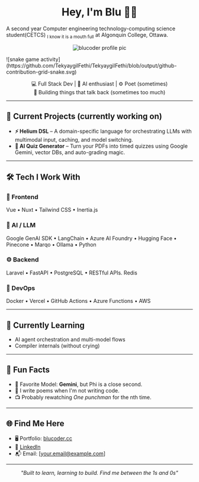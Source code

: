 <h1 align="center">Hey, I'm Blu 👨‍💻</h1>
<p> A second year Computer engineering technology-computing science student(CETCS) <sub>I know it is a mouth full</sub> at Algonquin College, Ottawa.
<p align="center">
  <img src="https://res.cloudinary.com/dao2elffs/image/upload/v1746708177/cartoon_ux9jht.png" width="100" alt="blucoder profile pic">
</p>
![snake game activity](https://github.com/TekyaygilFethi/TekyaygilFethi/blob/output/github-contribution-grid-snake.svg)

<p align="center">
  💻 Full Stack Dev | 🧠 AI enthusiast | ⚙️ Poet (sometimes) <br>
  🚀 Building things that talk back (sometimes too much)
</p>

---

## 🧠 Current Projects (currently working on) 

- **⚡ Helium DSL** – A domain-specific language for orchestrating LLMs with multimodal input, caching, and model switching.
- **🧩 AI Quiz Generator** – Turn your PDFs into timed quizzes using Google Gemini, vector DBs, and auto-grading magic.
---

## 🛠️ Tech I Work With

### 🧪 Frontend  
Vue • Nuxt • Tailwind CSS • Inertia.js

### 🧠 AI / LLM  
Google GenAI SDK • LangChain • Azure AI Foundry • Hugging Face • Pinecone • Marqo • Ollama • Python

### ⚙️ Backend  
Laravel • FastAPI • PostgreSQL • RESTful APIs. Redis

### 🚀 DevOps  
Docker • Vercel • GitHub Actions • Azure Functions • AWS 

---

## 🌱 Currently Learning
- AI agent orchestration and multi-model flows
- Compiler internals (without crying)

---

## 🎨 Fun Facts

- 🧠 Favorite Model: **Gemini**, but Phi is a close second.
- 📝 I write poems when I'm not writing code.
- 📺 Probably rewatching *One punchman* for the nth time.

---

## 🌐 Find Me Here

- 🖥️ Portfolio: [blucoder.cc](https://www.blucoder.cc/)
- 💼 [LinkedIn](#)
- 📬 Email: [your.email@example.com]

---

<p align="center">
  <i>"Built to learn, learning to build. Find me between the 1s and 0s"</i>
</p>
